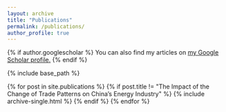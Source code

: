 ```yaml
---
layout: archive
title: "Publications"
permalink: /publications/
author_profile: true
---
```


{% if author.googlescholar %}
  You can also find my articles on <u><a href="{{author.googlescholar}}">my Google Scholar profile</a>.</u>
{% endif %}

{% include base_path %}

{% for post in site.publications %}
  {% if post.title != "The Impact of the Change of Trade Patterns on China’s Energy Industry" %}
    {% include archive-single.html %}
  {% endif %}
{% endfor %}
